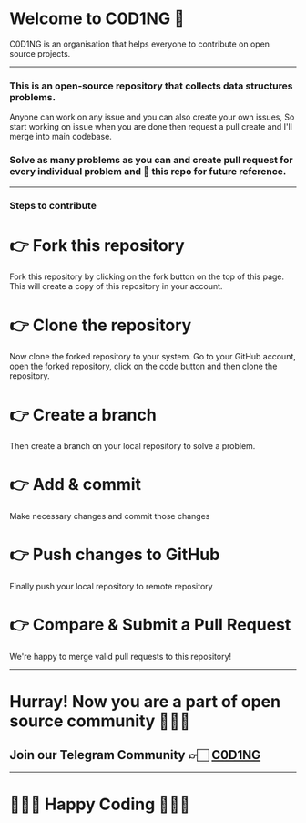 # Welcome to C0D1NG 🥳
C0D1NG is an organisation that helps everyone to contribute on open source projects.

****

### This is an open-source repository that collects data structures problems.
Anyone can work on any issue and you can also create your own issues,
So start working on issue when you are done then request a pull create and I'll merge into main codebase.

### Solve as many problems as you can and create pull request for every individual problem and 🌟 this repo for future reference.

****

### Steps to contribute
# 👉 Fork this repository
Fork this repository by clicking on the fork button on the top of this page. This will create a copy of this repository in your account.

# 👉 Clone the repository
Now clone the forked repository to your system. Go to your GitHub account, open the forked repository, click on the code button and then clone the repository.

# 👉 Create a branch
Then create a branch on your local repository to solve a problem.

# 👉 Add & commit
Make necessary changes and commit those changes

# 👉 Push changes to GitHub
Finally push your local repository to remote repository

# 👉 Compare & Submit a Pull Request
We're happy to merge valid pull requests to this repository!

****

# Hurray! Now you are a part of open source community 🚀🚀🚀
## Join our Telegram Community 👉🏻 [C0D1NG](https://t.me/C0D1NG)

****

# 👨🏻‍💻 **Happy Coding** 👩🏻‍💻
